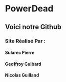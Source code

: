 # PowerDead
## Voici notre Github
### Site Réalisé Par :
#### Sularec Pierre
#### Geoffroy Guibard
#### Nicolas Guilland

